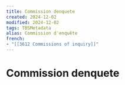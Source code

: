 ```yaml
---
title: Commission denquete
created: 2024-12-02
modified: 2024-12-02
tags: TBSMetadata
alias: Commission d'enquête
french:
- "[[3612 Commissions of inquiry]]"
---
```

# Commission denquete
